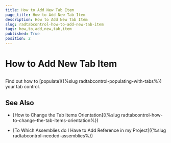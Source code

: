 ```yaml
---
title: How to Add New Tab Item
page_title: How to Add New Tab Item
description: How to Add New Tab Item
slug: radtabcontrol-how-to-add-new-tab-item
tags: how,to,add,new,tab,item
published: True
position: 2
---
```


# How to Add New Tab Item



## 

Find out how to [populate]({%slug radtabcontrol-populating-with-tabs%}) your tab control.
        

## See Also

 * [How to Change the Tab Items Orientation]({%slug radtabcontrol-how-to-change-the-tab-items-orientation%})

 * [To Which Assemblies do I Have to Add Reference in my Project]({%slug radtabcontrol-needed-assemblies%})
